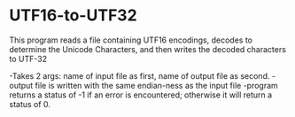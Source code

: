 # UTF16-to-UTF32
This program reads a file containing UTF16 encodings, decodes to determine the Unicode Characters, and then writes the decoded characters to UTF-32

-Takes 2 args: name of input file as first, name of output file as second. 
-output file is written with the same endian-ness as the input file
-program returns a status of -1 if an error is encountered; otherwise it will return a status of 0.
